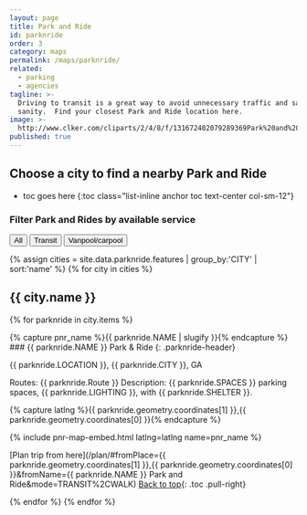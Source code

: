 ```yaml
---
layout: page
title: Park and Ride
id: parknride
order: 3
category: maps
permalink: /maps/parknride/
related:
  - parking
  - agencies
tagline: >-
  Driving to transit is a great way to avoid unnecessary traffic and save your
  sanity.  Find your closest Park and Ride location here.
image: >-
  http://www.clker.com/cliparts/2/4/8/f/131672402079289369Park%20and%20Ride.svg.hi.png
published: true
---
```


<h2 class="row-heading">Choose a city to find a nearby Park and Ride</h2>

* toc goes here
{:toc class="list-inline anchor toc text-center col-sm-12"}


<!-- <div markdown="0">
{% include forms/parknride-select.html scroll=true label=true %}
</div> -->
<div class="text-center">
  <h3>Filter Park and Rides by available service</h3>
  <div class="btn-group" role="group" aria-label="Filter park and ride lots">
    <button id="all" class="btn btn-default filter active">All</button>
    <button id="has-transit" class="btn btn-default filter">Transit</button>
    <button id="has-vanpool" class="btn btn-default filter">Vanpool/carpool</button>
  </div>
</div>

{% assign cities = site.data.parknride.features | group_by:'CITY' | sort:'name' %}
{% for city in cities %}

## {{ city.name }}

{% for parknride in city.items %}

<div markdown="1" class="well pnr {% if parknride.has_transit %}has-transit{% else %}no-transit{% endif %} {% if parknride.has_vanpool %}has-vanpool{% else %}no-vanpool{% endif %}">
{% capture pnr_name %}{{ parknride.NAME | slugify }}{% endcapture %}
### {{ parknride.NAME }} Park & Ride
{: .parknride-header}

{{ parknride.LOCATION }},
{{ parknride.CITY }}, GA

Routes: {{ parknride.Route }}
Description: {{ parknride.SPACES }} parking spaces, {{ parknride.LIGHTING }}, with {{ parknride.SHELTER }}.


{% capture latlng %}{{ parknride.geometry.coordinates[1] }},{{ parknride.geometry.coordinates[0] }}{% endcapture %}

{% include pnr-map-embed.html latlng=latlng name=pnr_name %}

[Plan trip from here<i class="fa fa-arrow-circle-o-right left-5"></i>](/plan/#fromPlace={{ parknride.geometry.coordinates[1] }},{{ parknride.geometry.coordinates[0] }}&fromName={{ parknride.NAME }} Park and Ride&mode=TRANSIT%2CWALK)
[<i class="fa fa-long-arrow-up right-5"></i>Back to top](#){: .toc .pull-right}
</div>
{% endfor %}
{% endfor %}

<script type="text/javascript">
	window.onload = function(){
		$('.show-pnr').click(function(){
			console.log(this.id);
			var mapDiv = $(this).next('.pnr-static-map')
			var iframe = mapDiv.children();
			console.log(mapDiv)
			console.log(iframe)
			mapDiv.removeClass('hidden')
			iframe.attr('src', iframe.attr('data-src'));
		})
    $('.filter').click(function(){
			console.log(this.id);
      $('.filter').removeClass('active')
      $(this).addClass('active')
      if (this.id === 'has-vanpool') {
        $('.has-vanpool').show()
        $('.no-vanpool').hide()
      }
      else if (this.id === 'has-transit') {
        $('.has-transit').show()
        $('.no-transit').hide()
      }
      else if (this.id === 'all') {
        $('.pnr').show()
      }
		})
	}
</script>
